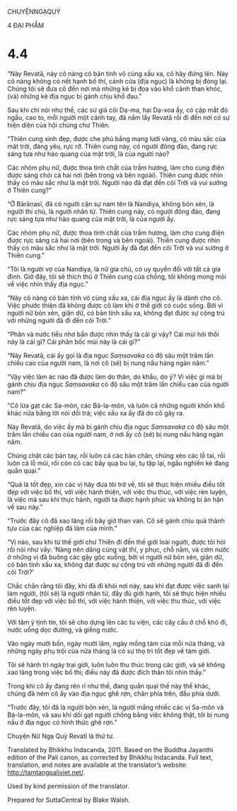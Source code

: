 CHUYỆNNGẠQUỶ

4 ĐẠI PHẨM

# 4.4

“Này Revatā, này cô nàng có bản tính vô cùng xấu xa, cô hãy đứng lên. Này cô nàng không có nết hạnh bố thí, cánh cửa (địa ngục) là không bị đóng lại. Chúng tôi sẽ đưa cô đến nơi mà những kẻ bị đọa vào khổ cảnh than khóc, (và) những kẻ địa ngục bị gánh chịu khổ đau.”

Sau khi chỉ nói như thế, các sứ giả cõi Dạ-ma, hai Dạ-xoa ấy, có cặp mắt đỏ ngầu, cao to, mỗi người một cánh tay, đã nắm lấy Revatā rồi đi đến nơi có sự hiện diện của hội chúng chư Thiên.

“Thiên cung xinh đẹp, được che phủ bằng mạng lưới vàng, có màu sắc của mặt trời, đáng yêu, rực rỡ. Thiên cung này, có người đông đảo, đang rực sáng tựa như hào quang của mặt trời, là của người nào?

Các nhóm phụ nữ, được thoa tinh chất của trầm hương, làm cho cung điện được sáng chói cả hai nơi (bên trong và bên ngoài). Thiên cung được nhìn thấy có màu sắc như là mặt trời. Người nào đã đạt đến cõi Trời và vui sướng ở Thiên cung?”

“Ở Bārāṇasī, đã có người cận sự nam tên là Nandiya, không bỏn xẻn, là người thí chủ, là người nhân từ. Thiên cung này, có người đông đảo, đang rực sáng tựa như hào quang của mặt trời, là của người ấy.

Các nhóm phụ nữ, được thoa tinh chất của trầm hương, làm cho cung điện được rực sáng cả hai nơi (bên trong và bên ngoài). Thiên cung được nhìn thấy có màu sắc như là mặt trời. Người ấy đã đạt đến cõi Trời và vui sướng ở Thiên cung.”

“Tôi là người vợ của Nandiya, là nữ gia chủ, có uy quyền đối với tất cả gia đình. Giờ đây, tôi sẽ thích thú ở Thiên cung của chồng, tôi không mong mỏi về việc nhìn thấy địa ngục.”

“Này cô nàng có bản tính vô cùng xấu xa, cái địa ngục ấy là dành cho cô. Việc phước thiện đã không được cô làm khi ở thế giới có cuộc sống. Bởi vì người nữ bỏn xẻn, giận dữ, có bản tính xấu xa, không đạt được sự cộng trú với những người đã đi đến cõi Trời.”

“Phân và nước tiểu nhơ bẩn được nhìn thấy là cái gì vậy? Cái mùi hôi thối này là cái gì? Cái phân bốc mùi này là cái gì?”

“Này Revatā, cái ấy gọi là địa ngục _Saṃsavaka_ có độ sâu một trăm lần chiều cao của người nam, là nơi cô (sẽ) bị nung nấu hàng ngàn năm.”

“Vậy việc làm ác nào đã được làm do thân, do khẩu, do ý? Vì việc gì mà bị gánh chịu địa ngục _Saṃsavaka_ có độ sâu một trăm lần chiều cao của người nam?”

“Cô lừa gạt các Sa-môn, các Bà-la-môn, và luôn cả những người khốn khổ khác nữa bằng lời nói dối trá; việc xấu xa ấy đã do cô gây ra.

Này Revatā, do việc ấy mà bị gánh chịu địa ngục _Saṃsavaka_ có độ sâu một trăm lần chiều cao của người nam, ở nơi ấy cô (sẽ) bị nung nấu hàng ngàn năm.

Chúng chặt các bàn tay, rồi luôn cả các bàn chân, chúng xẻo các lỗ tai, rồi luôn cả lỗ mũi, rồi còn có các bầy quạ bu lại, tụ tập lại, ngấu nghiến kẻ đang quằn quại.”

“Quả là tốt đẹp, xin các vị hãy đưa tôi trở về, tôi sẽ thực hiện nhiều điều tốt đẹp với việc bố thí, với việc hành thiện, với việc thu thúc, với việc rèn luyện, là việc mà sau khi thực hành, người ta được hạnh phúc và không bị ân hận về sau này.”

“Trước đây cô đã xao lãng rồi bây giờ than van. Cô sẽ gánh chịu quả thành tựu của các nghiệp đã làm của mình.”

“Vị nào, sau khi từ thế giới chư Thiên đi đến thế giới loài người, được tôi hỏi rồi nói như vầy: ‘Nàng nên dâng cúng vật thí, y phục, chỗ nằm, và cơm nước ở những vị đã buông các gậy gộc xuống, bởi vì người nữ bỏn xẻn, giận dữ, có bản tính xấu xa, không đạt được sự cộng trú với những người đã đi đến cõi Trời?’

Chắc chắn rằng tôi đây, khi đã đi khỏi nơi này, sau khi đạt được việc sanh lại làm người, (tôi sẽ) là người nhân từ, đầy đủ giới hạnh, tôi sẽ thực hiện nhiều điều tốt đẹp với việc bố thí, với việc hành thiện, với việc thu thúc, với việc rèn luyện.

Với tâm ý tịnh tín, tôi sẽ cho dựng lên các tu viện, các cây cầu ở chỗ khó đi, nước uống dọc đường, và giếng nước.

Vào ngày mười bốn, ngày mười lăm, ngày mồng tám của mỗi nửa tháng, và những ngày phụ trội của nửa tháng là có sự thọ trì tốt đẹp về tám giới.

Tôi sẽ hành trì ngày trai giới, luôn luôn thu thúc trong các giới, và sẽ không xao lãng trong việc bố thí; điều này đã được đích thân tôi nhìn thấy.”

Trong khi cô ấy đang rên rỉ như thế, đang quằn quại thế này thế khác, chúng đã ném cô ấy vào địa ngục ghê rợn, chân phía trên, đầu phía dưới.

“Trước đây, tôi đã là người bỏn xẻn, là người mắng nhiếc các vị Sa-môn và Bà-la-môn, và sau khi dối gạt người chồng bằng việc không thật, tôi bị nung nấu ở địa ngục có hình thức ghê rợn.”

Chuyện Nữ Ngạ Quỷ Revatī là thứ tư.

Translated by Bhikkhu Indacanda, 2011. Based on the Buddha Jayanthi edition of the Pali canon, as corrected by Bhikkhu Indacanda. Full text, translation, and notes are available at the translator’s website: http://tamtangpaliviet.net/.

Used by kind permission of the translator.

Prepared for SuttaCentral by Blake Walsh.